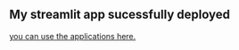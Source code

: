## My streamlit app sucessfully deployed
[you can use the applications here.](https://vamshi-munukuntla-streamlit-front-end-main-lxmmip.streamlit.app/)
